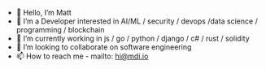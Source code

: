 - 👋 Hello, I’m Matt
- 👀 I’m a Developer interested in AI/ML / security / devops /data science / programming / blockchain
- 👅 I’m currently working in js / go / python / django / c# / rust / solidity
- 💞️ I’m looking to collaborate on software engineering
- 📫 How to reach me - mailto: hi@mdi.io

<!---
multidimensionalinteractive/multidimensionalinteractive is a ✨ special ✨ repository because its `README.md` (this file) appears on your GitHub profile.
You can click the Preview link to take a look at your changes.
--->

